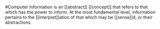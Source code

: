#Computer 
Information is an [[abstract]] [[concept]] that refers to that which has the power to inform. At the most fundamental level, information pertains to the [[interpret]]ation of that which may be [[sense]]d, or their abstractions.
